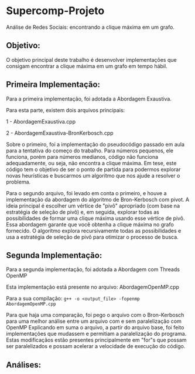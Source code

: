 # Supercomp-Projeto
Análise de Redes Sociais: encontrando a clique máxima em um grafo.

## Objetivo: 
  O objetivo principal deste trabalho é desenvolver implementações que consigam encontrar a clique máxima em um grafo em tempo hábil.

## Primeira Implementação: 
Para a primeira implementação, foi adotada a Abordagem Exaustiva.

Para esta parte, existem dois arquivos principais:

  1 - AbordagemExaustiva.cpp

  2 - AbordagemExaustiva-BronKerbosch.cpp

Sobre o primeiro, foi a implementação do pseudocódigo passado em aula para a tentativa do começo do trabalho. 
Para números pequenos, ele funciona, porém para números medianos, código não funciona adequadamente, ou seja, não encontra a clique máxima.
Em tese, este código tem o objetivo de ser o ponto de partida para podermos explorar novas heurísticas e buscarmos um algoritmo que nos ajude a resolver o problema. 

Para o segundo arquivo, foi levado em conta o primeiro, e houve a implementação da abordagem do algoritmo de Bron-Kerbosch com pivot.
A ideia principal é escolher um vértice de "pivô" apropriado (com base na estratégia de seleção de pivô) e, em seguida, explorar todas as possibilidades de formar uma clique máxima usando esse vértice de pivô.
Essa abordagem garante que você obtenha a clique máxima no grafo fornecido. O algoritmo explora recursivamente todas as possibilidades e usa a estratégia de seleção de pivô para otimizar o processo de busca.

## Segunda Implementação:
Para a segunda implementação, foi adotada a Abordagem com Threads OpenMP

Esta implementação está presente no arquivo: AbordagemOpenMP.cpp

Para a sua compilação:
 ```g++ -o <output_file> -fopenmp AbordagemOpenMP.cpp ```

Para que haja uma comparação, foi pego o arquivo com o Bron-Kerbosch para uma melhor análise entre um arquivo com e sem paralelização com OpenMP
Explicando em suma o arquivo, a partir do arquivo base, foi feito implementações que mudassem e permitiam a paralelização do programa.
Estas modificaçãos estão presentes principalmente em "for"s que possam ser paralelizados e possam acelerar a velocidade de execução do código.

## Análises:

